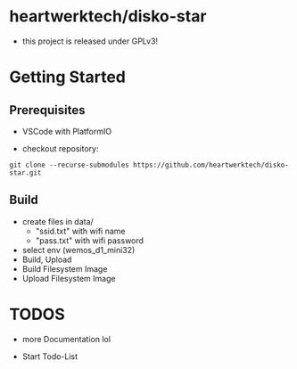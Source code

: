 # heartwerktech/disko-star

- this project is released under GPLv3!

# Getting Started

## Prerequisites

- VSCode with PlatformIO

- checkout repository:

```
git clone --recurse-submodules https://github.com/heartwerktech/disko-star.git
```

## Build
- create files in data/
  - "ssid.txt" with wifi name
  - "pass.txt" with wifi password
- select env (wemos_d1_mini32)
- Build, Upload
- Build Filesystem Image
- Upload Filesystem Image 


# TODOS

- more Documentation lol

- Start Todo-List
